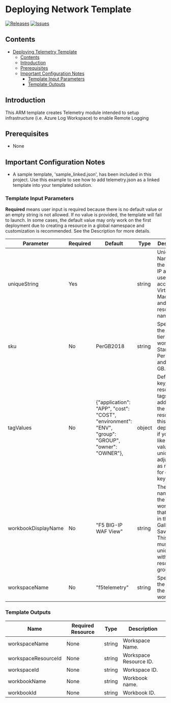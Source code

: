 
# Deploying Network Template

[![Releases](https://img.shields.io/github/release/f5networks/f5-azure-arm-templates-v2.svg)](https://github.com/f5networks/f5-azure-arm-templates-v2/releases)
[![Issues](https://img.shields.io/github/issues/f5networks/f5-azure-arm-templates-v2.svg)](https://github.com/f5networks/f5-azure-arm-templates-v2/issues)

## Contents

- [Deploying Telemetry Template](#deploying-telemetry-template)
  - [Contents](#contents)
  - [Introduction](#introduction)
  - [Prerequisites](#prerequisites)
  - [Important Configuration Notes](#important-configuration-notes)
    - [Template Input Parameters](#template-input-parameters)
    - [Template Outputs](#template-outputs)

## Introduction

This ARM template creates Telemetry module intended to setup infrastructure (i.e. Azure Log Workspace) to enable Remote Logging

## Prerequisites

 - None
 
## Important Configuration Notes

 - A sample template, 'sample_linked.json', has been included in this project. Use this example to see how to add telemetry.json as a linked template into your templated solution.


### Template Input Parameters

**Required** means user input is required because there is no default value or an empty string is not allowed. If no value is provided, the template will fail to launch. In some cases, the default value may only work on the first deployment due to creating a resource in a global namespace and customization is recommended. See the Description for more details.

| Parameter | Required | Default | Type | Description |
| --- | --- | --- | --- | --- |
| uniqueString | Yes |  | string | Unique DNS Name for the Public IP address used to access the Virtual Machine and postfix resource names. |
| sku | No | PerGB2018 | string | Specifies the service tier of the workspace: Standalone, PerNode, and Per-GB. |
| tagValues | No | {"application": "APP", "cost": "COST", "environment": "ENV", "group": "GROUP", "owner": "OWNER"}, | object | Default key/value resource tags will be added to the resources in this deployment, if you would like the values to be unique adjust them as needed for each key. |
| workbookDisplayName | No | "F5 BIG-IP WAF View" | string | The friendly name for the workbook that is used in the Gallery or Saved List.  This name must be unique within a resource group. |
| workspaceName | No | "f5telemetry" | string | Specifies the name of the workspace. |

### Template Outputs

| Name | Required Resource | Type | Description |
| --- | --- | --- | --- |
| workspaceName | None | string | Workspace Name. |
| workspaceResourceId | None  | string | Workspace Resource ID. |
| workspaceId | None | string | Workspace ID. |
| workbookName | None | string | Workbook name. |
| workbookId | None | string | Workbook ID. |


